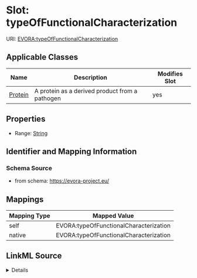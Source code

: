 

# Slot: typeOfFunctionalCharacterization



URI: [EVORA:typeOfFunctionalCharacterization](https://evora-project.eu/typeOfFunctionalCharacterization)



<!-- no inheritance hierarchy -->





## Applicable Classes

| Name | Description | Modifies Slot |
| --- | --- | --- |
| [Protein](Protein.md) | A protein as a derived product from a pathogen |  yes  |







## Properties

* Range: [String](String.md)





## Identifier and Mapping Information







### Schema Source


* from schema: https://evora-project.eu/




## Mappings

| Mapping Type | Mapped Value |
| ---  | ---  |
| self | EVORA:typeOfFunctionalCharacterization |
| native | EVORA:typeOfFunctionalCharacterization |




## LinkML Source

<details>
```yaml
name: typeOfFunctionalCharacterization
from_schema: https://evora-project.eu/
rank: 1000
alias: typeOfFunctionalCharacterization
domain_of:
- Protein
range: string

```
</details>